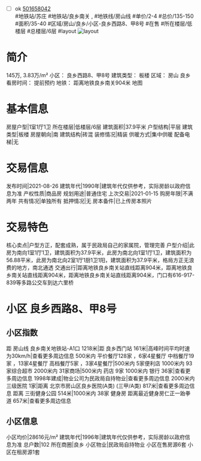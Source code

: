 - [ ] ok [501658042](https://bj.5i5j.com/ershoufang/501658042.html)  
 #地铁站/苏庄 #地铁站/良乡南关 ,  #地铁线/房山线
#单价/2-4 #总价/135-150 #面积/35-40   #区域/房山/良乡/小区-良乡西路8、甲8号 #在售 #所在楼层/低楼层 #总楼层/6层 #layout 
![layout](http://image2a.5i5j.com/bdir/layout/0797087d4d9d44158aa54a07571cd646.jpg_P5.jpg) 
# 简介 
 145万,  3.83万/m² 
小区： 良乡西路8、甲8号
建筑类型： 板楼
区域： 房山 良乡
看房时间： 提前预约
地铁： 距离地铁良乡南关904米 地图
# 基本信息 
 房屋户型|1室1厅1卫
所在楼层|低楼层/6层
建筑面积|37.9平米
户型结构|平层
建筑类型|板楼
房屋朝向|南
建筑结构|砖混
装修情况|精装
供暖方式|集中供暖
配备电梯|无
# 交易信息 
 发布时间|2021-08-26
建筑年代|1990年|建筑年代仅供参考，实际房龄以政府信息为准
产权性质|商品房
规划用途|普通住宅
上次交易|2021-01-15
购房年限|不满两年
共有情况|单独所有
抵押情况|无
房本备件|已上传房本照片
# 交易特色 
 核心卖点|户型方正，配套成熟，属于民政局自己的家属院，管理完善
户型介绍|此房为南向1室1厅1卫，建筑面积为37.9平米，此房为南北向1室1厅1卫，建筑面积为56.88平米，此房为南北向2室1厅1厨1卫1阳，建筑面积为37.9平米，格局方正无浪费的地方，南北通透
交通出行|距离地铁良乡南关站直线距离904米，距离地铁良乡南关站直线距离904米，距离地铁良乡南关站直线距离904米，门口有616-917-839等多路公交车到达六里桥
# 小区 良乡西路8、甲8号
## 小区指数 
 距 房山线 良乡南关地铁站-A1口 1218米|距 良乡西门站 161米|高峰时间平均时速为30km/h|查看更多周边信息
500米内 平价餐厅128家 ，6家4星餐厅
中档餐厅19家 ，13家4星餐厅
高档餐厅5家 ，3家4星餐厅|500米内 5家便利店
1000米内 93家综合超市
2000米内 31家商场|500米内 药店 9家
1000米内 银行 36家|查看更多周边信息
1998年建成|物业公司为民政局自持物业|查看更多周边信息
2000米内 三级医院 1家|距离 北京市房山区良乡医院(A类) (三甲/A类) 817米|查看更多周边信息
距离 三街健身公园 514米|1000米内 38家 健身房
距离最近健身房仁正一跆拳道 657米|查看更多周边信息
## 小区信息 
 小区均价|28616元/m²
建筑年代|1996年|建筑年代仅供参考，实际房龄以政府信息为准
总户数|102
所在商圈|良乡
小区物业|民政局自持物业
小区在售房源6套
小区在租房源1套
